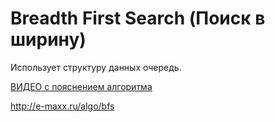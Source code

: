 Breadth First Search (Поиск в ширину)
=
Использует структуру данных очередь.

[ВИДЕО с пояснением алгоритма](https://www.youtube.com/watch?v=k9cNb5ePN_Y&list=LL&index=19)


http://e-maxx.ru/algo/bfs
